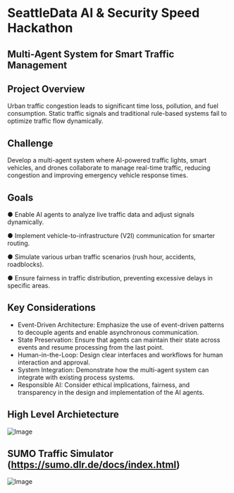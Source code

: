 # SeattleData AI & Security Speed Hackathon
## Multi-Agent System for Smart Traffic Management
## Project Overview
Urban traffic congestion leads to significant time loss, pollution, and fuel consumption. Static
traffic signals and traditional rule-based systems fail to optimize traffic flow dynamically.

## Challenge
Develop a multi-agent system where AI-powered traffic lights, smart vehicles, and drones
collaborate to manage real-time traffic, reducing congestion and improving emergency vehicle
response times.

## Goals
● Enable AI agents to analyze live traffic data and adjust signals dynamically.

● Implement vehicle-to-infrastructure (V2I) communication for smarter routing.

● Simulate various urban traffic scenarios (rush hour, accidents, roadblocks).

● Ensure fairness in traffic distribution, preventing excessive delays in specific areas.


## Key Considerations
- Event-Driven Architecture: Emphasize the use of event-driven patterns to decouple agents and enable asynchronous communication. 
- State Preservation: Ensure that agents can maintain their state across events and resume processing from the last point. 
- Human-in-the-Loop: Design clear interfaces and workflows for human interaction and approval. 
- System Integration: Demonstrate how the multi-agent system can integrate with existing process systems. 
- Responsible AI: Consider ethical implications, fairness, and transparency in the design and implementation of the AI agents.

## High Level Archietecture
![Image](https://github.com/user-attachments/assets/f5950e30-776c-4601-ab7d-e83590128a93)

## SUMO Traffic Simulator (https://sumo.dlr.de/docs/index.html)
![Image](https://github.com/user-attachments/assets/8371cf5d-94f5-4ebc-b051-83adc326c48e)
